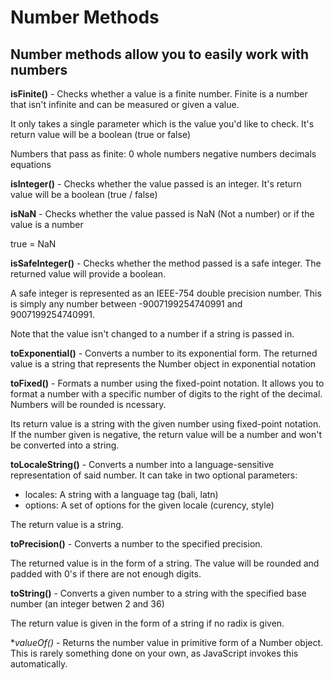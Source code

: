 # Number Methods

## Number methods allow you to easily work with numbers

**isFinite()** - Checks whether a value is a finite number. 
Finite is a number that isn't infinite and can be measured or given a value.

It only takes a single parameter which is the value you'd like to check. 
It's return value will be a boolean (true or false)

Numbers that pass as finite: 
0
whole numbers
negative numbers
decimals
equations

**isInteger()** - Checks whether the value passed is an integer.
It's return value will be a boolean (true / false)

**isNaN** - Checks whether the value passed is NaN (Not a number) or if the value is a number

true = NaN 

**isSafeInteger()** - Checks whether the method passed is a safe integer. The returned value will provide a boolean.

A safe integer is represented as an IEEE-754 double precision number. This is simply any number between -9007199254740991 and 9007199254740991. 

Note that the value isn't changed to a number if a string is passed in.

**toExponential()** - Converts a number to its exponential form. The returned value is a string that represents the Number object in exponential notation

**toFixed()** - Formats a number using the fixed-point notation. It allows you to format a number with a specific number of digits to the right of the decimal. Numbers will be rounded is ncessary. 

Its return value is a string with the given number using fixed-point notation. If the number given is negative, the return value will be a number and won't be converted into a string.

**toLocaleString()** - Converts a number into a language-sensitive representation of said number. 
It can take in two optional parameters: 
- locales: A string with a language tag (bali, latn)
- options: A set of options for the given locale (curency, style)

The return value is a string.

**toPrecision()** - Converts a number to the specified precision. 

The returned value is in the form of a string. The value will be rounded and padded with 0's if there are not enough digits.

**toString()** - Converts a given number to a string with the specified base number (an integer betwen 2 and 36)

The return value is given in the form of a string if no radix is given.

**valueOf()* - Returns the number value in primitive form of a Number object. 
This is rarely something done on your own, as JavaScript invokes this automatically. 